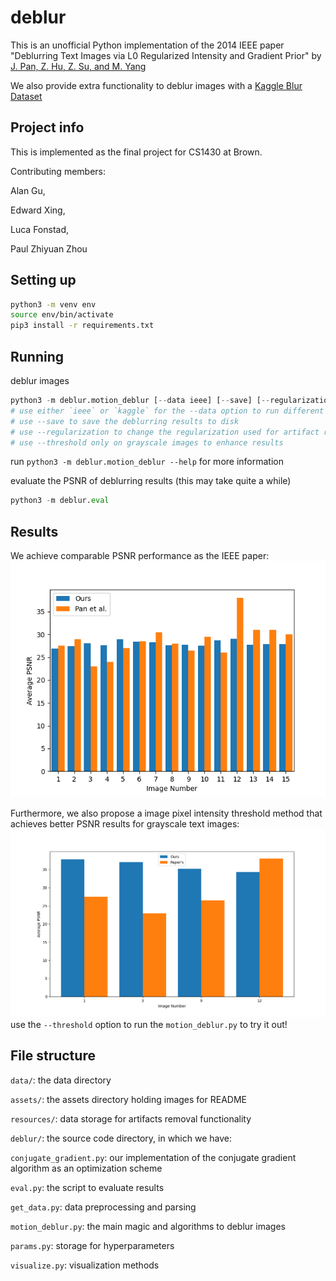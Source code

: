 # deblur
This is an unofficial Python implementation of the 2014 IEEE paper "Deblurring Text Images via L0 Regularized Intensity and Gradient Prior" by [J. Pan, Z. Hu, Z. Su, and M. Yang](https://openaccess.thecvf.com/content_cvpr_2014/papers/Pan_Deblurring_Text_Images_2014_CVPR_paper.pdf)

We also provide extra functionality to deblur images with a [Kaggle Blur Dataset](https://www.kaggle.com/datasets/kwentar/blur-dataset?resource=download)


## Project info
This is implemented as the final project for CS1430 at Brown. 

Contributing members:

Alan Gu,

Edward Xing,

Luca Fonstad,

Paul Zhiyuan Zhou


## Setting up
```bash
python3 -m venv env
source env/bin/activate
pip3 install -r requirements.txt
```


## Running
deblur images
```python
python3 -m deblur.motion_deblur [--data ieee] [--save] [--regularizatio n] [--threshold]
# use either `ieee` or `kaggle` for the --data option to run different datasets to deblur
# use --save to save the deblurring results to disk
# use --regularization to change the regularization used for artifact removal
# use --threshold only on grayscale images to enhance results
```
run `python3 -m deblur.motion_deblur --help` for more information

evaluate the PSNR of deblurring results (this may take quite a while)
```python
python3 -m deblur.eval
```


## Results
We achieve comparable PSNR performance as the IEEE paper:
![psnr results](assets/psnr.png)

Furthermore, we also propose a image pixel intensity threshold method that achieves better PSNR results for grayscale text images:
![psnr results](assets/text_psnr.png)
use the `--threshold` option to run the `motion_deblur.py` to try it out!


## File structure
`data/`: the data directory

`assets/`: the assets directory holding images for README

`resources/`: data storage for artifacts removal functionality

`deblur/`: the source code directory, in which we have:

`conjugate_gradient.py`: our implementation of the conjugate gradient algorithm as an optimization scheme

`eval.py`: the script to evaluate results

`get_data.py`: data preprocessing and parsing

`motion_deblur.py`: the main magic and algorithms to deblur images

`params.py`: storage for hyperparameters

`visualize.py`: visualization methods